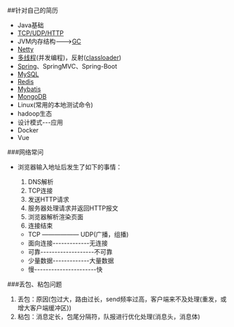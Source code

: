 ##针对自己的简历
* Java基础
* [TCP/UDP/HTTP](note0522(网络).md)
* JVM内存结构--->[GC](../JVMTest/noteGC.md)
* [Netty](netty篇.md)
* [多线程](../ThreadTest/note.md)(并发编程)，反射([classloader](node0415(classloader).md))
* [Spring](node0411(Spring).md)、SpringMVC、Spring-Boot
* [MySQL](node0410(MySQL).md)
* [Redis](note0425(Redis).md)
* [Mybatis](note0523(Mybatis).md)
* [MongoDB](note0507(mongo).md)
* Linux(常用的本地测试命令)
* hadoop生态
* 设计模式---应用
* Docker
* Vue

###网络常问

* 浏览器输入地址后发生了如下的事情：
    1. DNS解析
    2. TCP连接
    3. 发送HTTP请求
    4. 服务器处理请求并返回HTTP报文
    5. 浏览器解析渲染页面
    6. 连接结束
    
  * TCP   ——————   UDP(广播，组播)
  * 面向连接-------------无连接
  * 可靠-------------------不可靠
  * 少量数据-------------大量数据
  * 慢----------------------快
  
###丢包、粘包问题
1. 丢包：原因(包过大，路由过长，send频率过高，客户端来不及处理(重发，或增大客户端缓冲区))
2. 粘包：消息定长，包尾分隔符，队报进行优化处理(消息头，消息体)

